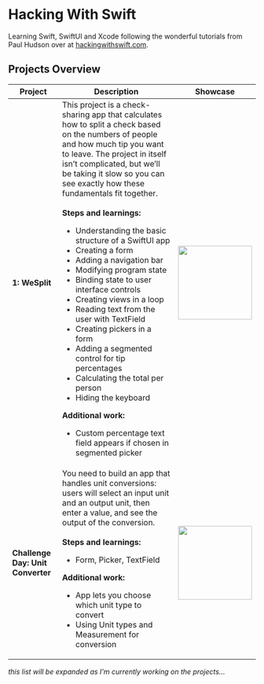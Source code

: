 # Hacking With Swift

Learning Swift, SwiftUI and Xcode following the wonderful tutorials from Paul Hudson over at [hackingwithswift.com](https://www.hackingwithswift.com).

## Projects Overview

| Project | Description | Showcase |
|---------|-------------|----------|
| **1: WeSplit** | This project is a check-sharing app that calculates how to split a check based on the numbers of people and how much tip you want to leave. The project in itself isn’t complicated, but we’ll be taking it slow so you can see exactly how these fundamentals fit together.<br><br>**Steps and learnings:**<br><ul> <li>Understanding the basic structure of a SwiftUI app</li> <li>Creating a form</li> <li>Adding a navigation bar</li> <li>Modifying program state</li> <li>Binding state to user interface controls</li> <li>Creating views in a loop</li> <li>Reading text from the user with TextField</li> <li>Creating pickers in a form</li> <li>Adding a segmented control for tip percentages</li> <li>Calculating the total per person</li> <li>Hiding the keyboard</li> </ul> **Additional work:** <ul> <li>Custom percentage text field appears if chosen in segmented picker</li> </ul> | <img src="https://github.com/aaron-22766/Hacking-With-Swift/assets/79376206/5d425f81-3a10-4b51-8885-de677f92d1cc" width="150"/> |
| **Challenge Day: Unit Converter** | You need to build an app that handles unit conversions: users will select an input unit and an output unit, then enter a value, and see the output of the conversion.<br><br>**Steps and learnings:**<br> <ul><li>Form, Picker, TextField</li></ul> **Additional work:**<ul> <li>App lets you choose which unit type to convert</li> <li>Using Unit types and Measurement for conversion</li> </ul> | <img src="https://github.com/aaron-22766/Hacking-With-Swift/assets/79376206/133ac535-5277-4d5b-9e70-8a0b85c5b8a9" width="150"/> |

*this list will be expanded as I'm currently working on the projects...*
